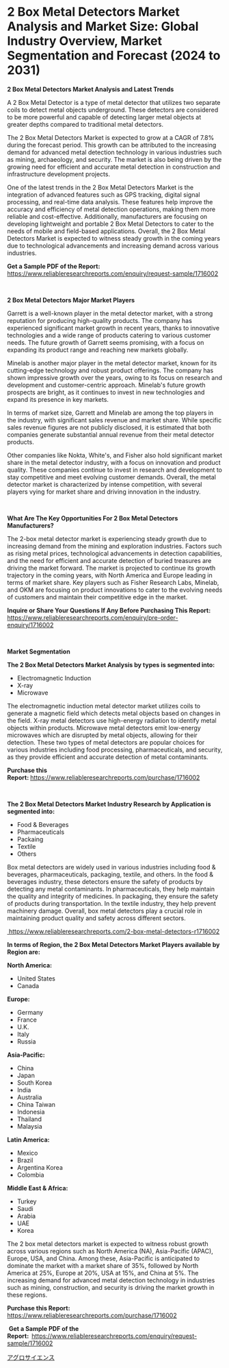 <p><h1>2 Box Metal Detectors Market Analysis and Market Size: Global Industry Overview, Market Segmentation and Forecast (2024 to 2031)</h1></p><p><strong>2 Box Metal Detectors Market Analysis and Latest Trends</strong></p>
<p><p>A 2 Box Metal Detector is a type of metal detector that utilizes two separate coils to detect metal objects underground. These detectors are considered to be more powerful and capable of detecting larger metal objects at greater depths compared to traditional metal detectors.</p><p>The 2 Box Metal Detectors Market is expected to grow at a CAGR of 7.8% during the forecast period. This growth can be attributed to the increasing demand for advanced metal detection technology in various industries such as mining, archaeology, and security. The market is also being driven by the growing need for efficient and accurate metal detection in construction and infrastructure development projects.</p><p>One of the latest trends in the 2 Box Metal Detectors Market is the integration of advanced features such as GPS tracking, digital signal processing, and real-time data analysis. These features help improve the accuracy and efficiency of metal detection operations, making them more reliable and cost-effective. Additionally, manufacturers are focusing on developing lightweight and portable 2 Box Metal Detectors to cater to the needs of mobile and field-based applications. Overall, the 2 Box Metal Detectors Market is expected to witness steady growth in the coming years due to technological advancements and increasing demand across various industries.</p></p>
<p><strong>Get a Sample PDF of the Report:&nbsp;</strong> <a href="https://www.reliableresearchreports.com/enquiry/request-sample/1716002">https://www.reliableresearchreports.com/enquiry/request-sample/1716002</a></p>
<p>&nbsp;</p>
<p><strong>2 Box Metal Detectors Major Market Players</strong></p>
<p><p>Garrett is a well-known player in the metal detector market, with a strong reputation for producing high-quality products. The company has experienced significant market growth in recent years, thanks to innovative technologies and a wide range of products catering to various customer needs. The future growth of Garrett seems promising, with a focus on expanding its product range and reaching new markets globally.</p><p>Minelab is another major player in the metal detector market, known for its cutting-edge technology and robust product offerings. The company has shown impressive growth over the years, owing to its focus on research and development and customer-centric approach. Minelab's future growth prospects are bright, as it continues to invest in new technologies and expand its presence in key markets.</p><p>In terms of market size, Garrett and Minelab are among the top players in the industry, with significant sales revenue and market share. While specific sales revenue figures are not publicly disclosed, it is estimated that both companies generate substantial annual revenue from their metal detector products.</p><p>Other companies like Nokta, White's, and Fisher also hold significant market share in the metal detector industry, with a focus on innovation and product quality. These companies continue to invest in research and development to stay competitive and meet evolving customer demands. Overall, the metal detector market is characterized by intense competition, with several players vying for market share and driving innovation in the industry.</p></p>
<p>&nbsp;</p>
<p><strong>What Are The Key Opportunities For 2 Box Metal Detectors Manufacturers?</strong></p>
<p><p>The 2-box metal detector market is experiencing steady growth due to increasing demand from the mining and exploration industries. Factors such as rising metal prices, technological advancements in detection capabilities, and the need for efficient and accurate detection of buried treasures are driving the market forward. The market is projected to continue its growth trajectory in the coming years, with North America and Europe leading in terms of market share. Key players such as Fisher Research Labs, Minelab, and OKM are focusing on product innovations to cater to the evolving needs of customers and maintain their competitive edge in the market.</p></p>
<p><strong>Inquire or Share Your Questions If Any Before Purchasing This Report:</strong> <a href="https://www.reliableresearchreports.com/enquiry/pre-order-enquiry/1716002">https://www.reliableresearchreports.com/enquiry/pre-order-enquiry/1716002</a></p>
<p>&nbsp;</p>
<p><strong>Market Segmentation</strong></p>
<p><strong>The 2 Box Metal Detectors Market Analysis by types is segmented into:</strong></p>
<p><ul><li>Electromagnetic Induction</li><li>X-ray</li><li>Microwave</li></ul></p>
<p><p>The electromagnetic induction metal detector market utilizes coils to generate a magnetic field which detects metal objects based on changes in the field. X-ray metal detectors use high-energy radiation to identify metal objects within products. Microwave metal detectors emit low-energy microwaves which are disrupted by metal objects, allowing for their detection. These two types of metal detectors are popular choices for various industries including food processing, pharmaceuticals, and security, as they provide efficient and accurate detection of metal contaminants.</p></p>
<p><strong>Purchase this Report:&nbsp;</strong><a href="https://www.reliableresearchreports.com/purchase/1716002">https://www.reliableresearchreports.com/purchase/1716002</a></p>
<p>&nbsp;</p>
<p><strong>The 2 Box Metal Detectors Market Industry Research by Application is segmented into:</strong></p>
<p><ul><li>Food & Beverages</li><li>Pharmaceuticals</li><li>Packaing</li><li>Textile</li><li>Others</li></ul></p>
<p><p>Box metal detectors are widely used in various industries including food & beverages, pharmaceuticals, packaging, textile, and others. In the food & beverages industry, these detectors ensure the safety of products by detecting any metal contaminants. In pharmaceuticals, they help maintain the quality and integrity of medicines. In packaging, they ensure the safety of products during transportation. In the textile industry, they help prevent machinery damage. Overall, box metal detectors play a crucial role in maintaining product quality and safety across different sectors.</p></p>
<p><a href="https://www.reliableresearchreports.com/2-box-metal-detectors-r1716002">&nbsp;https://www.reliableresearchreports.com/2-box-metal-detectors-r1716002</a></p>
<p><strong>In terms of Region, the 2 Box Metal Detectors Market Players available by Region are:</strong></p>
<p>
    <p> <strong> North America: </strong>
        <ul>
            <li>United States</li>
            <li>Canada</li>
        </ul>
        </p> 
    <p> <strong> Europe: </strong>
        <ul>
            <li>Germany</li>
            <li>France</li>
            <li>U.K.</li>
            <li>Italy</li>
            <li>Russia</li>
        </ul>
        </p> 
    <p> <strong> Asia-Pacific: </strong>
        <ul>
            <li>China</li>
            <li>Japan</li>
            <li>South Korea</li>
            <li>India</li>
            <li>Australia</li>
            <li>China Taiwan</li>
            <li>Indonesia</li>
            <li>Thailand</li>
            <li>Malaysia</li>
        </ul>
        </p> 
    <p> <strong> Latin America: </strong>
        <ul>
            <li>Mexico</li>
            <li>Brazil</li>
            <li>Argentina Korea</li>
            <li>Colombia</li>
        </ul>
        </p> 
    <p> <strong> Middle East & Africa: </strong>
        <ul>
            <li>Turkey</li>
            <li>Saudi</li>
            <li>Arabia</li>
            <li>UAE</li>
            <li>Korea</li>
        </ul>
    </p>
    </p>
<p><p>The 2 box metal detectors market is expected to witness robust growth across various regions such as North America (NA), Asia-Pacific (APAC), Europe, USA, and China. Among these, Asia-Pacific is anticipated to dominate the market with a market share of 35%, followed by North America at 25%, Europe at 20%, USA at 15%, and China at 5%. The increasing demand for advanced metal detection technology in industries such as mining, construction, and security is driving the market growth in these regions.</p></p>
<p><strong>Purchase this Report: </strong><a href="https://www.reliableresearchreports.com/purchase/1716002">https://www.reliableresearchreports.com/purchase/1716002</a></p>
<p>&nbsp;<strong>Get a Sample PDF of the Report:&nbsp;&nbsp;</strong><a href="https://www.reliableresearchreports.com/enquiry/request-sample/1716002">https://www.reliableresearchreports.com/enquiry/request-sample/1716002</a></p>
<p><strong></strong></p>
<p><p><a href="https://medium.com/@candiceveum_27405/%E8%BE%B2%E6%A5%AD%E7%A7%91%E5%AD%A6%E3%81%AE%E5%B8%82%E5%A0%B4%E5%8B%95%E5%90%91%E3%81%A8%E5%B8%82%E5%A0%B4%E5%88%86%E6%9E%90-2024%E5%B9%B4%E3%81%8B%E3%82%892031%E5%B9%B4%E3%81%BE%E3%81%A7%E3%81%AE%E4%BA%88%E6%B8%AC-099045c9a4d4">アグロサイエンス</a></p></p>